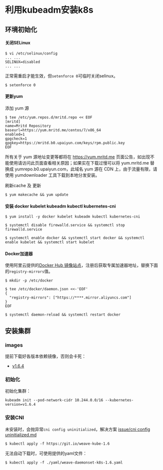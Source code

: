 # 利用kubeadm安装k8s

## 环境初始化

#### 关闭SELinux

```
$ vi /etc/selinux/config 
... ...
SELINUX=disabled
... ...
```

正常需重启才能生效，但`setenforce 0`可临时关闭selinux。

```
$ setenforce 0
```

#### 更新yum

添加 yum 源
```
$ tee /etc/yum.repos.d/mritd.repo << EOF
[mritd]
name=Mritd Repository
baseurl=https://yum.mritd.me/centos/7/x86_64
enabled=1
gpgcheck=1
gpgkey=https://mritd.b0.upaiyun.com/keys/rpm.public.key
EOF
```

所有关于 yum 源地址变更等都将在 https://yum.mritd.me 页面公告，如出现不能使用请访问此页面查看相关原因；如果实在下载过慢可以将 yum.mritd.me 替换成 yumrepo.b0.upaiyun.com，此域名 yum 源在 CDN 上，由于流量有限，请使用 yumdownloader 工具下载到本地分发安装。

刷新cache 及 更新

```
$ yum makecache && yum update
```

#### 安装 docker kubelet kubeadm kubectl kubernetes-cni

```
$ yum install -y docker kubelet kubeadm kubectl kubernetes-cni

$ systemctl disable firewalld.service && systemctl stop firewalld.service

$ systemctl enable docker && systemctl start docker && systemctl enable kubelet && systemctl start kubelet
```

#### Docker加速器

使用阿里云提供的[Docker Hub 镜像站点](https://cr.console.aliyun.com/?spm=5176.1971733.0.2.hX1LU8#/accelerator)，注册后获取专属加速器地址，替换下面的`registry-mirrors`值。

```
$ mkdir -p /etc/docker

$ tee /etc/docker/daemon.json <<-'EOF'
{
  "registry-mirrors": ["https://****.mirror.aliyuncs.com"]
}
EOF

$ systemctl daemon-reload && systemctl restart docker
```

## 安装集群

### images

提前下载好各版本依赖镜像，否则会卡死：

- [v1.6.4](./v1.6.4/README.md)

### 初始化

初始化集群：

```
kubeadm init --pod-network-cidr 10.244.0.0/16 --kubernetes-version=v1.6.4
```

### 安装CNI

未安装时，会抛异常`cni config uninitialized`，解决方案 [issue/cni config uninitialized.md](./issue/cni%20config%20uninitialized.md)

```
$ kubectl apply -f https://git.io/weave-kube-1.6
```

无法自动下载时，可使用提供的yaml文件：

```
$ kubectl apply -f ./yaml/weave-daemonset-k8s-1.6.yaml
```

